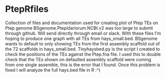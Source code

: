# PtepRfiles
Collection of files and documentation used for creating plot of Ptep TEs on Ptep genome
BSgenome.Ptepidariorum.NCBI.v2 was too large to submit through github. Will send directly through email or slack.
With these files I'm hoping to produce one graph with all TEs from hays_small.bed. BSgenome wants to default to only showing TEs from the first assembly scaffold out of the 72 scaffolds in hays_small.bed.
Tinyhaysbed.py is the script I created to check the positions of the TEs against the Ptep.fna file. I used this to double check that the TEs shown on defaulted assembly scaffold were coming from one single assemble, this is the error that I found.
Once this problem is fixed I will analyze the full hays.bed file in R :^)
